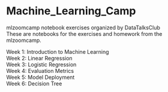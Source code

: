 # Machine_Learning_Camp<br>
mlzoomcamp notebook exercises organized by DataTalksClub<br>
These are notebooks for the exercises and homework from the mlzoomcamp.<br>

Week 1: Introduction to Machine Learning<br>
Week 2: Linear Regression<br>
Week 3: Logistic Regression<br>
Week 4: Evaluation Metrics<br>
Week 5: Model Deployment<br>
Week 6: Decision Tree<br>
